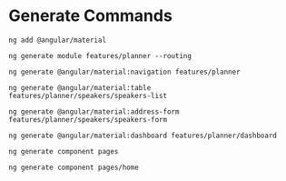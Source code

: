 # Generate Commands

`ng add @angular/material`
 
`ng generate module features/planner --routing`
 
`ng generate @angular/material:navigation features/planner`
 
`ng generate @angular/material:table features/planner/speakers/speakers-list`
 
`ng generate @angular/material:address-form features/planner/speakers/speakers-form`
 
`ng generate @angular/material:dashboard features/planner/dashboard`
 
`ng generate component pages`
 
`ng generate component pages/home`
